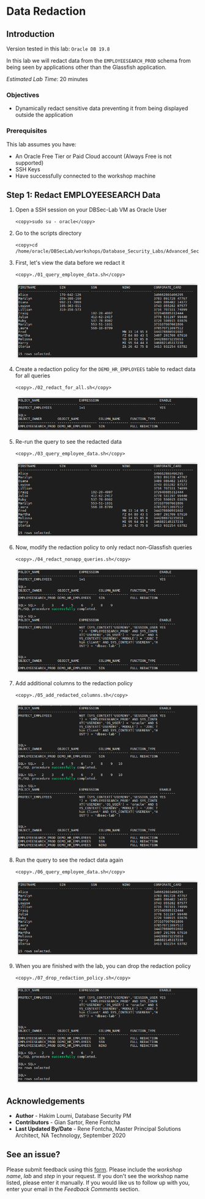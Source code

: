 # Data Redaction

## Introduction

Version tested in this lab: `Oracle DB 19.8`

In this lab we will redact data from the `EMPLOYEESEARCH_PROD` schema from being seen by applications other than the Glassfish application.

*Estimated Lab Time*: 20 minutes

### Objectives
-   Dynamically redact sensitive data preventing it from being displayed outside the application

### Prerequisites
This lab assumes you have:
- An Oracle Free Tier or Paid Cloud account (Always Free is not supported)
- SSH Keys
- Have successfully connected to the workshop machine

## **Step 1**: Redact EMPLOYEESEARCH Data

1. Open a SSH session on your DBSec-Lab VM as Oracle User

   ````
   <copy>sudo su - oracle</copy>
   ````

2. Go to the scripts directory

   ````
   <copy>cd /home/oracle/DBSecLab/workshops/Database_Security_Labs/Advanced_Security/Data_Redaction/Redact_EMPLOYEESEARCH_Data</copy>
   ````

3. First, let's view the data before we redact it

   ````
   <copy>./01_query_employee_data.sh</copy>
   ````        

    ![](./images/dr-001.png " ")

4. Create a redaction policy for the `DEMO_HR_EMPLOYEES` table to redact data for all queries

   ````
   <copy>./02_redact_for_all.sh</copy>
   ````    

   ![](./images/dr-002.png " ")

5. Re-run the query to see the redacted data

   ````
   <copy>./03_query_employee_data.sh</copy>
   ````

   ![](./images/dr-003.png " ")

6. Now, modify the redaction policy to only redact non-Glassfish queries

   ````
   <copy>./04_redact_nonapp_queries.sh</copy>
   ````

   ![](./images/dr-004.png " ")

7. Add additional columns to the redaction policy

   ````
   <copy>./05_add_redacted_columns.sh</copy>
   ````

   ![](./images/dr-005.png " ")

8. Run the query to see the redact data again

   ````
   <copy>./06_query_employee_data.sh</copy>
   ````

   ![](./images/dr-006.png " ")

9. When you are finished with the lab, you can drop the redaction policy

   ````
   <copy>./07_drop_redaction_policy.sh</copy>
   ````

   ![](./images/dr-007.png " ")

## Acknowledgements
- **Author** - Hakim Loumi, Database Security PM
- **Contributors** - Gian Sartor, Rene Fontcha
- **Last Updated By/Date** - Rene Fontcha, Master Principal Solutions Architect, NA Technology, September 2020

## See an issue?
Please submit feedback using this [form](https://apexapps.oracle.com/pls/apex/f?p=133:1:::::P1_FEEDBACK:1). Please include the *workshop name*, *lab* and *step* in your request.  If you don't see the workshop name listed, please enter it manually. If you would like us to follow up with you, enter your email in the *Feedback Comments* section.
